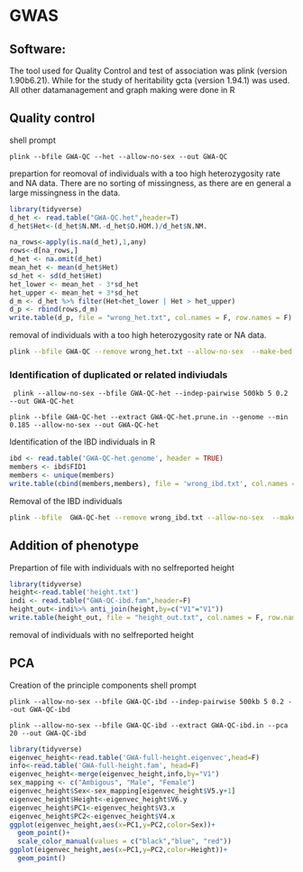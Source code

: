 # GWAS
## Software:
The tool used for Quality Control and test of association was plink (version 1.90b6.21). While for the study of heritability gcta (version 1.94.1) was used.
All other datamanagement and graph making were done in R

## Quality control

shell prompt
```
plink --bfile GWA-QC --het --allow-no-sex --out GWA-QC 
```

prepartion for reomoval of individuals with a too high heterozygosity rate and NA data.
There are no sorting of missingness, as there are en general a large missingness in the data.
```R
library(tidyverse)
d_het <- read.table("GWA-QC.het",header=T)
d_het$Het<-(d_het$N.NM.-d_het$O.HOM.)/d_het$N.NM.

na_rows<-apply(is.na(d_het),1,any)
rows<-d[na_rows,]
d_het <- na.omit(d_het)
mean_het <- mean(d_het$Het)
sd_het <- sd(d_het$Het)
het_lower <- mean_het - 3*sd_het
het_upper <- mean_het + 3*sd_het
d_m <- d_het %>% filter(Het<het_lower | Het > het_upper)
d_p <- rbind(rows,d_m)
write.table(d_p, file = "wrong_het.txt", col.names = F, row.names = F)
```
removal of individuals with a too high heterozygosity rate or NA data.

```bash
plink --bfile GWA-QC --remove wrong_het.txt --allow-no-sex  --make-bed --out GWA-QC-het
```

### Identification of duplicated or related indiviudals

```
 plink --allow-no-sex --bfile GWA-QC-het --indep-pairwise 500kb 5 0.2 --out GWA-QC-het

plink --bfile GWA-QC-het --extract GWA-QC-het.prune.in --genome --min 0.185 --allow-no-sex --out GWA-QC-het
```
Identification of the IBD individuals in R
```R
ibd <- read.table('GWA-QC-het.genome', header = TRUE)
members <- ibd$FID1
members <- unique(members)
write.table(cbind(members,members), file = 'wrong_ibd.txt', col.names = F, row.names = F)
```
Removal of the IBD individuals
```bash
plink --bfile  GWA-QC-het --remove wrong_ibd.txt --allow-no-sex  --make-bed --out GWA-QC-ibd
```
## Addition of phenotype
Prepartion of file with individuals with no selfreported height
```R
library(tidyverse)
height<-read.table('height.txt')
indi <- read.table("GWA-QC-ibd.fam",header=F)
height_out<-indi%>% anti_join(height,by=c("V1"="V1"))
write.table(height_out, file = "height_out.txt", col.names = F, row.names = F)
```
removal of individuals with no selfreported height


## PCA
Creation of the principle components
shell prompt
```
plink --allow-no-sex --bfile GWA-QC-ibd --indep-pairwise 500kb 5 0.2 --out GWA-QC-ibd

plink --allow-no-sex --bfile GWA-QC-ibd --extract GWA-QC-ibd.in --pca 20 --out GWA-QC-ibd
```
```R
library(tidyverse)
eigenvec_height<-read.table('GWA-full-height.eigenvec',head=F)
info<-read.table('GWA-full-height.fam', head=F)
eigenvec_height<-merge(eigenvec_height,info,by="V1")
sex_mapping <- c("Ambigous", "Male", "Female")
eigenvec_height$Sex<-sex_mapping[eigenvec_height$V5.y+1]
eigenvec_height$Height<-eigenvec_height$V6.y
eigenvec_height$PC1<-eigenvec_height$V3.x
eigenvec_height$PC2<-eigenvec_height$V4.x
ggplot(eigenvec_height,aes(x=PC1,y=PC2,color=Sex))+
  geom_point()+
  scale_color_manual(values = c("black","blue", "red"))
ggplot(eigenvec_height,aes(x=PC1,y=PC2,color=Height))+
  geom_point()
```



